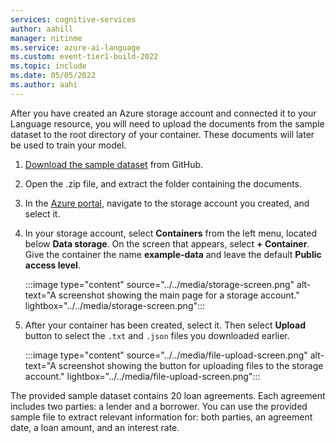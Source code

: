 ```yaml
---
services: cognitive-services
author: aahill
manager: nitinme
ms.service: azure-ai-language
ms.custom: event-tier1-build-2022
ms.topic: include
ms.date: 05/05/2022
ms.author: aahi
---
```


After you have created an Azure storage account and connected it to your Language resource, you will need to upload the documents from the sample dataset to the root directory of your container. These documents will later be used to train your model.


1. [Download the sample dataset](https://go.microsoft.com/fwlink/?linkid=2175226) from GitHub. 

2. Open the .zip file, and extract the folder containing the documents. 

2. In the [Azure portal](https://portal.azure.com), navigate to the storage account you created, and select it.

3. In your storage account, select **Containers** from the left menu, located below **Data storage**. On the screen that appears, select **+ Container**. Give the container the name **example-data** and leave the default **Public access level**.

    :::image type="content" source="../../media/storage-screen.png" alt-text="A screenshot showing the main page for a storage account." lightbox="../../media/storage-screen.png":::

4. After your container has been created, select it. Then select **Upload** button to select the `.txt` and `.json` files you downloaded earlier. 

    :::image type="content" source="../../media/file-upload-screen.png" alt-text="A screenshot showing the button for uploading files to the storage account." lightbox="../../media/file-upload-screen.png":::


The provided sample dataset contains 20 loan agreements. Each agreement includes two parties: a lender and a borrower. You can use the provided sample file to extract relevant information for: both parties, an agreement date, a loan amount, and an interest rate.
